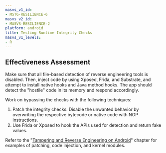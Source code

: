 ```yaml
---
masvs_v1_id:
- MSTG-RESILIENCE-6
masvs_v2_id:
- MASVS-RESILIENCE-2
platform: android
title: Testing Runtime Integrity Checks
masvs_v1_levels:
- R
---
```


## Effectiveness Assessment

Make sure that all file-based detection of reverse engineering tools is disabled. Then, inject code by using Xposed, Frida, and Substrate, and attempt to install native hooks and Java method hooks. The app should detect the "hostile" code in its memory and respond accordingly.

Work on bypassing the checks with the following techniques:

1. Patch the integrity checks. Disable the unwanted behavior by overwriting the respective bytecode or native code with NOP instructions.
2. Use Frida or Xposed to hook the APIs used for detection and return fake values.

Refer to the "[Tampering and Reverse Engineering on Android](0x05c-Reverse-Engineering-and-Tampering.md)" chapter for examples of patching, code injection, and kernel modules.
